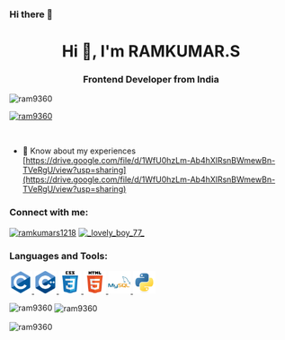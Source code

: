 ### Hi there 👋

<h1 align="center">Hi 👋, I'm RAMKUMAR.S</h1>
<h3 align="center">Frontend Developer from India</h3>

<p align="left"> <img src="https://komarev.com/ghpvc/?username=ram9360&label=Profile%20views&color=0e75b6&style=flat" alt="ram9360" /> </p>

<p align="left"> <a href="https://github.com/ryo-ma/github-profile-trophy"><img src="https://github-profile-trophy.vercel.app/?username=ram9360" alt="ram9360" /></a> </p>

<p align="left"> <a href="https://twitter.com/" target="blank"><img src="https://img.shields.io/twitter/follow/?logo=twitter&style=for-the-badge" alt="" /></a> </p>

- 📄 Know about my experiences [https://drive.google.com/file/d/1WfU0hzLm-Ab4hXlRsnBWmewBn-TVeRgU/view?usp=sharing](https://drive.google.com/file/d/1WfU0hzLm-Ab4hXlRsnBWmewBn-TVeRgU/view?usp=sharing)

<h3 align="left">Connect with me:</h3>
<p align="left">
<a href="https://linkedin.com/in/ramkumars1218" target="blank"><img align="center" src="https://raw.githubusercontent.com/rahuldkjain/github-profile-readme-generator/master/src/images/icons/Social/linked-in-alt.svg" alt="ramkumars1218" height="30" width="40" /></a>
<a href="https://instagram.com/_lovely_boy_77_" target="blank"><img align="center" src="https://raw.githubusercontent.com/rahuldkjain/github-profile-readme-generator/master/src/images/icons/Social/instagram.svg" alt="_lovely_boy_77_" height="30" width="40" /></a>
</p>

<h3 align="left">Languages and Tools:</h3>
<p align="left"> <a href="https://www.cprogramming.com/" target="_blank" rel="noreferrer"> <img src="https://raw.githubusercontent.com/devicons/devicon/master/icons/c/c-original.svg" alt="c" width="40" height="40"/> </a> <a href="https://www.w3schools.com/cpp/" target="_blank" rel="noreferrer"> <img src="https://raw.githubusercontent.com/devicons/devicon/master/icons/cplusplus/cplusplus-original.svg" alt="cplusplus" width="40" height="40"/> </a> <a href="https://www.w3schools.com/css/" target="_blank" rel="noreferrer"> <img src="https://raw.githubusercontent.com/devicons/devicon/master/icons/css3/css3-original-wordmark.svg" alt="css3" width="40" height="40"/> </a> <a href="https://www.w3.org/html/" target="_blank" rel="noreferrer"> <img src="https://raw.githubusercontent.com/devicons/devicon/master/icons/html5/html5-original-wordmark.svg" alt="html5" width="40" height="40"/> </a> <a href="https://www.mysql.com/" target="_blank" rel="noreferrer"> <img src="https://raw.githubusercontent.com/devicons/devicon/master/icons/mysql/mysql-original-wordmark.svg" alt="mysql" width="40" height="40"/> </a> <a href="https://www.python.org" target="_blank" rel="noreferrer"> <img src="https://raw.githubusercontent.com/devicons/devicon/master/icons/python/python-original.svg" alt="python" width="40" height="40"/> </a> </p>

<p><img align="left" src="https://github-readme-stats.vercel.app/api/top-langs?username=ram9360&show_icons=true&locale=en&layout=compact" alt="ram9360" /></p>

<p>&nbsp;<img align="center" src="https://github-readme-stats.vercel.app/api?username=ram9360&show_icons=true&locale=en" alt="ram9360" /></p>

<p><img align="center" src="https://github-readme-streak-stats.herokuapp.com/?user=ram9360&" alt="ram9360" /></p>
